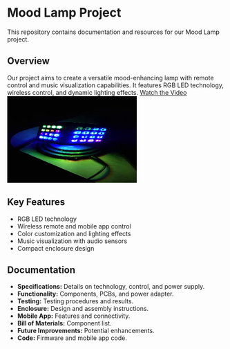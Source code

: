 # Mood Lamp Project

This repository contains documentation and resources for our Mood Lamp project.

## Overview

Our project aims to create a versatile mood-enhancing lamp with remote control and music visualization capabilities. It features RGB LED technology, wireless control, and dynamic lighting effects.
[Watch the Video](https://github.com/madusanakcs/Mood-Lamp/raw/main/200366E.mp4)
<img src="https://github.com/madusanakcs/Mood-Lamp/raw/main/vlcsnap-2023-09-20-02h00m45s503.png" alt="Mood Lamp" width="300" height="200">



## Key Features

- RGB LED technology
- Wireless remote and mobile app control
- Color customization and lighting effects
- Music visualization with audio sensors
- Compact enclosure design

## Documentation

- **Specifications:** Details on technology, control, and power supply.
- **Functionality:** Components, PCBs, and power adapter.
- **Testing:** Testing procedures and results.
- **Enclosure:** Design and assembly instructions.
- **Mobile App:** Features and connectivity.
- **Bill of Materials:** Component list.
- **Future Improvements:** Potential enhancements.
- **Code:** Firmware and mobile app code.




